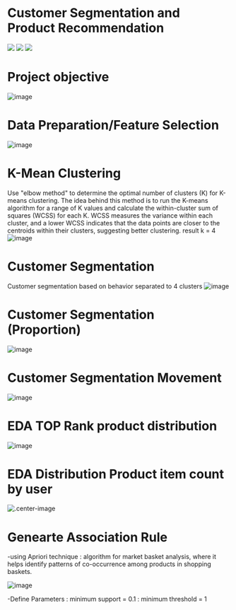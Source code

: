 # Customer Segmentation and Product Recommendation
[![](https://img.shields.io/badge/-K--Means-orange)](#) [![](https://img.shields.io/badge/-Classification-orange)](#) [![](https://img.shields.io/badge/-Student-blue)](#)

# Project objective
![image](SEC-01.jpg)

# Data Preparation/Feature Selection
![image](SEC-02.jpg)

# K-Mean Clustering
Use "elbow method" to determine the optimal number of clusters (K) for K-means clustering. The idea behind this method is to run the K-means algorithm for a range of K values and calculate the within-cluster sum of squares (WCSS) for each K. WCSS measures the variance within each cluster, and a lower WCSS indicates that the data points are closer to the centroids within their clusters, suggesting better clustering.
result k = 4
![image](SEC-03.jpg)


# Customer Segmentation
Customer segmentation based on behavior separated to 4 clusters
![image](SEC-04.jpg)

# Customer Segmentation (Proportion)
![image](SEC-05.jpg)

# Customer Segmentation Movement
![image](SEC-06.jpg)

# EDA TOP Rank product distribution
![image](SEC-07.jpg)

# EDA Distribution Product item count by user
![.center-image](SEC-08.jpg)

# Genearte Association Rule

-using Apriori technique 
: algorithm for market basket analysis, where it helps identify patterns of co-occurrence among products in shopping baskets.

![image](SEC-09.jpg)

-Define Parameters 
: minimum support = 0.1
: minimum threshold = 1
